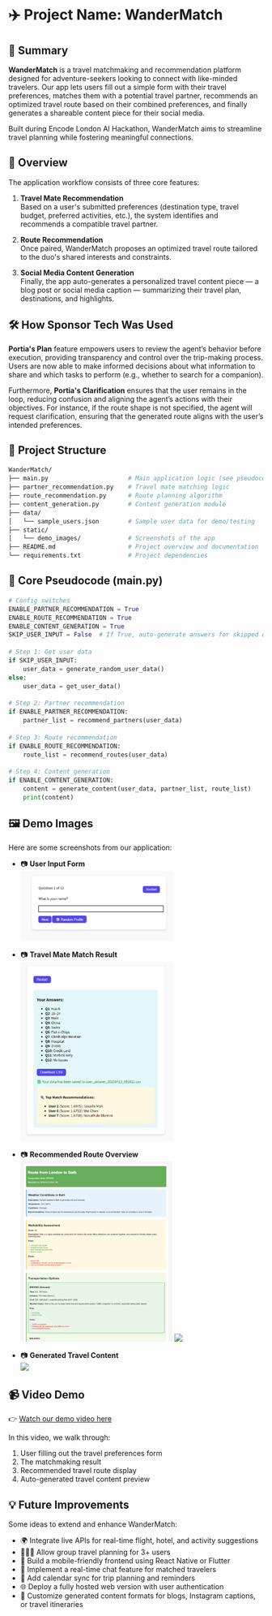 # ✈️ Project Name: **WanderMatch**


## 📌 Summary

**WanderMatch** is a travel matchmaking and recommendation platform designed for adventure-seekers looking to connect with like-minded travelers. Our app lets users fill out a simple form with their travel preferences, matches them with a potential travel partner, recommends an optimized travel route based on their combined preferences, and finally generates a shareable content piece for their social media.

Built during Encode London AI Hackathon, WanderMatch aims to streamline travel planning while fostering meaningful connections.

## 📖 Overview

The application workflow consists of three core features:

1. **Travel Mate Recommendation**  
   Based on a user's submitted preferences (destination type, travel budget, preferred activities, etc.), the system identifies and recommends a compatible travel partner.

2. **Route Recommendation**  
   Once paired, WanderMatch proposes an optimized travel route tailored to the duo's shared interests and constraints.

3. **Social Media Content Generation**  
   Finally, the app auto-generates a personalized travel content piece — a blog post or social media caption — summarizing their travel plan, destinations, and highlights.



## 🛠️ How Sponsor Tech Was Used

**Portia's Plan** feature empowers users to review the agent’s behavior before execution, providing transparency and control over the trip-making process. Users are now able to make informed decisions about what information to share and which tasks to perform (e.g., whether to search for a companion).

Furthermore, **Portia's Clarification** ensures that the user remains in the loop, reducing confusion and aligning the agent’s actions with their objectives. For instance, if the route shape is not specified, the agent will request clarification, ensuring that the generated route aligns with the user’s intended preferences.


## 📂 Project Structure

```bash
WanderMatch/
├── main.py                      # Main application logic (see pseudocode below)
├── partner_recommendation.py    # Travel mate matching logic
├── route_recommendation.py      # Route planning algorithm
├── content_generation.py        # Content generation module
├── data/
│   └── sample_users.json        # Sample user data for demo/testing
├── static/
│   └── demo_images/             # Screenshots of the app
├── README.md                    # Project overview and documentation
└── requirements.txt             # Project dependencies
```



## 📝 Core Pseudocode (main.py)

```python
# Config switches
ENABLE_PARTNER_RECOMMENDATION = True
ENABLE_ROUTE_RECOMMENDATION = True
ENABLE_CONTENT_GENERATION = True
SKIP_USER_INPUT = False  # If True, auto-generate answers for skipped questions

# Step 1: Get user data
if SKIP_USER_INPUT:
    user_data = generate_random_user_data()
else:
    user_data = get_user_data()

# Step 2: Partner recommendation
if ENABLE_PARTNER_RECOMMENDATION:
    partner_list = recommend_partners(user_data)

# Step 3: Route recommendation
if ENABLE_ROUTE_RECOMMENDATION:
    route_list = recommend_routes(user_data)

# Step 4: Content generation
if ENABLE_CONTENT_GENERATION:
    content = generate_content(user_data, partner_list, route_list)
    print(content)
```


## 🖼️ Demo Images

Here are some screenshots from our application:

- 📷 **User Input Form**  
  <img src="demo_images/user_input_form.jpg" width="300" />

- 📷 **Travel Mate Match Result**  
  <img src="demo_images/match_result.jpg" width="300" />

- 📷 **Recommended Route Overview**  
  <img src="demo_images/route_recomm_text.png" width="300" />
  <img src="demo_images/route_recomm_map.png" width="300" />

- 📷 **Generated Travel Content**  
  <img src="demo_images/generated_travel_content.jpg" width="300" />


## 📹 Video Demo

👉 [Watch our demo video here](https://youtu.be/foC0lBZvPwg?si=Ik3Rx0dGZ9B0u9OH)


In this video, we walk through:

1. User filling out the travel preferences form
2. The matchmaking result
3. Recommended travel route display
4. Auto-generated travel content preview


## 💡 Future Improvements

Some ideas to extend and enhance WanderMatch:

- 🌍 Integrate live APIs for real-time flight, hotel, and activity suggestions
- 🧑‍🤝‍🧑 Allow group travel planning for 3+ users
- 📱 Build a mobile-friendly frontend using React Native or Flutter
- 💬 Implement a real-time chat feature for matched travelers
- 📅 Add calendar sync for trip planning and reminders
- 🌐 Deploy a fully hosted web version with user authentication
- 🎨 Customize generated content formats for blogs, Instagram captions, or travel itineraries
